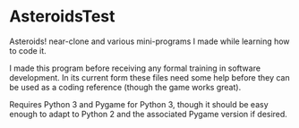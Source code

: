 AsteroidsTest
=============

Asteroids! near-clone and various mini-programs I made while learning how to code it.

I made this program before receiving any formal training in software development.
    In its current form these files need some help before they can be used as
    a coding reference (though the game works great).
    
Requires Python 3 and Pygame for Python 3, though it should be easy enough to
    adapt to Python 2 and the associated Pygame version if desired.
